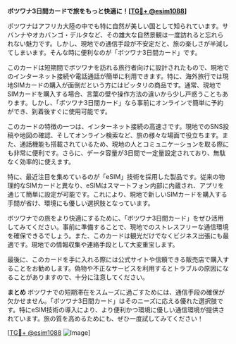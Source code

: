 **ボツワナ3日間カードで旅をもっと快適に！[[TG💪+ @esim1088](https://t.me/s/esim1088)]**

ボツワナはアフリカ大陸の中でも特に自然が美しい国として知られています。サバンナやオカバンゴ・デルタなど、その雄大な自然景観は一度訪れると忘れられない魅力です。しかし、現地での通信手段が不安定だと、旅の楽しさが半減してしまいます。そんな時に便利なのが「ボツワナ3日間カード」です。

このカードは短期間でボツワナを訪れる旅行者向けに設計されたもので、現地でのインターネット接続や電話通話が簡単に利用できます。特に、海外旅行では現地SIMカードの購入が面倒だという方にはピッタリの商品です。通常、現地でSIMカードを購入する場合、言葉の壁や操作方法の違いから少し戸惑うこともあります。しかし、「ボツワナ3日間カード」なら事前にオンラインで簡単に予約ができ、到着後すぐに使用可能です。

このカードの特徴の一つは、インターネット接続の高速さです。現地でのSNS投稿や地図の確認、そしてオンライン検索など、旅の様々な場面で役立ちます。また、通話機能も搭載されているため、現地の人とコミュニケーションを取る際にも非常に便利です。さらに、データ容量が3日間で一定量設定されており、無駄なく効率的に使えます。

特に、最近注目を集めているのが「eSIM」技術を採用した製品です。従来の物理的なSIMカードと異なり、eSIMはスマートフォン内部に内蔵され、アプリを通じて簡単に設定が可能です。これにより、現地で新しいSIMカードを購入する手間が省け、環境にも優しい選択肢となっています。

ボツワナでの旅をより快適にするために、「ボツワナ3日間カード」をぜひ活用してみてください。事前に準備することで、現地でのストレスフリーな通信環境を確保できるでしょう。また、このカードは観光だけでなくビジネス出張にも最適です。現地での情報収集や連絡手段として大変重宝します。

最後に、このカードを手に入れる際には公式サイトや信頼できる販売店で購入することをお勧めします。偽物や不正なサービスを利用するとトラブルの原因になることがありますので、十分に注意してください。

**まとめ**
ボツワナでの短期滞在をスムーズに過ごすためには、通信手段の確保が欠かせません。「ボツワナ3日間カード」はそのニーズに応える優れた選択肢です。特にeSIM技術の導入により、より便利かつ環境に優しい通信環境が提供されています。旅の質を高めるためにも、ぜひ一度試してみてください！

[[TG💪+ @esim1088](https://t.me/s/esim1088) ![Image](https://i.postimg.cc/Y0z9fWf4/image.png)]